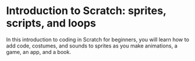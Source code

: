 # Introduction to Scratch: sprites, scripts, and loops

In this introduction to coding in Scratch for beginners, you will learn how to add code, costumes, and sounds to sprites as you make animations, a game, an app, and a book.